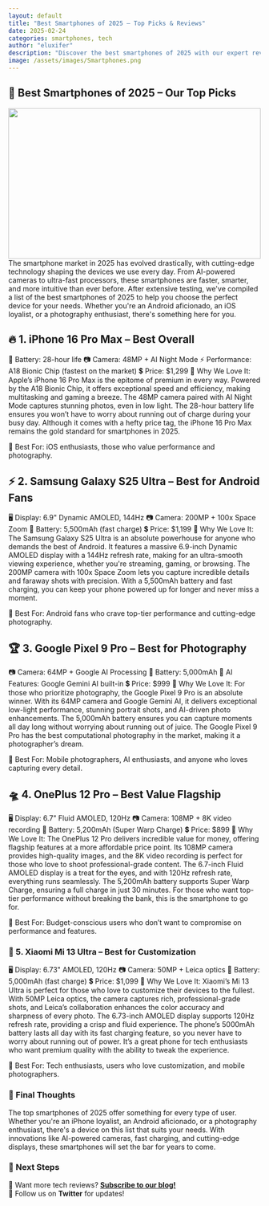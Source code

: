```yaml
---
layout: default
title: "Best Smartphones of 2025 – Top Picks & Reviews"
date: 2025-02-24
categories: smartphones, tech
author: "eluxifer"
description: "Discover the best smartphones of 2025 with our expert reviews, comparisons, and buying guide."
image: /assets/images/Smartphones.png
---
```


## 📱 Best Smartphones of 2025 – Our Top Picks
<img src="{{ site.baseurl }}/assets/images/Smartphones.png" style="width: 100%; height: 300px; object-fit: cover;" />
The smartphone market in 2025 has evolved drastically, with cutting-edge technology shaping the devices we use every day. From AI-powered cameras to ultra-fast processors, these smartphones are faster, smarter, and more intuitive than ever before. After extensive testing, we've compiled a list of the best smartphones of 2025 to help you choose the perfect device for your needs. Whether you're an Android aficionado, an iOS loyalist, or a photography enthusiast, there's something here for you.

## 🔥 1. iPhone 16 Pro Max – Best Overall
🔋 Battery: 28-hour life
📷 Camera: 48MP + AI Night Mode
⚡ Performance: A18 Bionic Chip (fastest on the market)
💲 Price: $1,299
📌 Why We Love It:
Apple’s iPhone 16 Pro Max is the epitome of premium in every way. Powered by the A18 Bionic Chip, it offers exceptional speed and efficiency, making multitasking and gaming a breeze. The 48MP camera paired with AI Night Mode captures stunning photos, even in low light. The 28-hour battery life ensures you won’t have to worry about running out of charge during your busy day. Although it comes with a hefty price tag, the iPhone 16 Pro Max remains the gold standard for smartphones in 2025.

📸 Best For: iOS enthusiasts, those who value performance and photography.

## ⚡ 2. Samsung Galaxy S25 Ultra – Best for Android Fans
🖥️ Display: 6.9" Dynamic AMOLED, 144Hz
📷 Camera: 200MP + 100x Space Zoom
🔋 Battery: 5,500mAh (fast charge)
💲 Price: $1,199
📌 Why We Love It:
The Samsung Galaxy S25 Ultra is an absolute powerhouse for anyone who demands the best of Android. It features a massive 6.9-inch Dynamic AMOLED display with a 144Hz refresh rate, making for an ultra-smooth viewing experience, whether you're streaming, gaming, or browsing. The 200MP camera with 100x Space Zoom lets you capture incredible details and faraway shots with precision. With a 5,500mAh battery and fast charging, you can keep your phone powered up for longer and never miss a moment.

📸 Best For: Android fans who crave top-tier performance and cutting-edge photography.

## 🏆 3. Google Pixel 9 Pro – Best for Photography
📷 Camera: 64MP + Google AI Processing
🔋 Battery: 5,000mAh
🧠 AI Features: Google Gemini AI built-in
💲 Price: $999
📌 Why We Love It:
For those who prioritize photography, the Google Pixel 9 Pro is an absolute winner. With its 64MP camera and Google Gemini AI, it delivers exceptional low-light performance, stunning portrait shots, and AI-driven photo enhancements. The 5,000mAh battery ensures you can capture moments all day long without worrying about running out of juice. The Google Pixel 9 Pro has the best computational photography in the market, making it a photographer’s dream.

📸 Best For: Mobile photographers, AI enthusiasts, and anyone who loves capturing every detail.

## 🛸 4. OnePlus 12 Pro – Best Value Flagship
🖥️ Display: 6.7" Fluid AMOLED, 120Hz
📷 Camera: 108MP + 8K video recording
🔋 Battery: 5,200mAh (Super Warp Charge)
💲 Price: $899
📌 Why We Love It:
The OnePlus 12 Pro delivers incredible value for money, offering flagship features at a more affordable price point. Its 108MP camera provides high-quality images, and the 8K video recording is perfect for those who love to shoot professional-grade content. The 6.7-inch Fluid AMOLED display is a treat for the eyes, and with 120Hz refresh rate, everything runs seamlessly. The 5,200mAh battery supports Super Warp Charge, ensuring a full charge in just 30 minutes. For those who want top-tier performance without breaking the bank, this is the smartphone to go for.

📸 Best For: Budget-conscious users who don’t want to compromise on performance and features.

### 🚀 5. Xiaomi Mi 13 Ultra – Best for Customization
🖥️ Display: 6.73" AMOLED, 120Hz
📷 Camera: 50MP + Leica optics
🔋 Battery: 5,000mAh (fast charge)
💲 Price: $1,099
📌 Why We Love It:
Xiaomi’s Mi 13 Ultra is perfect for those who love to customize their devices to the fullest. With 50MP Leica optics, the camera captures rich, professional-grade shots, and Leica’s collaboration enhances the color accuracy and sharpness of every photo. The 6.73-inch AMOLED display supports 120Hz refresh rate, providing a crisp and fluid experience. The phone’s 5000mAh battery lasts all day with its fast charging feature, so you never have to worry about running out of power. It’s a great phone for tech enthusiasts who want premium quality with the ability to tweak the experience.

📸 Best For: Tech enthusiasts, users who love customization, and mobile photographers.

### 📌 Final Thoughts
The top smartphones of 2025 offer something for every type of user. Whether you're an iPhone loyalist, an Android aficionado, or a photography enthusiast, there's a device on this list that suits your needs. With innovations like AI-powered cameras, fast charging, and cutting-edge displays, these smartphones will set the bar for years to come.

### **🚀 Next Steps**
🔹 Want more tech reviews? **[Subscribe to our blog!](https://eluxifer.github.io/subscribe)**  
🔹 Follow us on **Twitter** for updates!  
